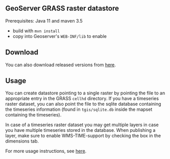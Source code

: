 ## GeoServer GRASS raster datastore

Prerequisites: Java 11 and maven 3.5

* build with `mvn install`
* copy into Geoserver's `WEB-INF/lib` to enable

## Download

You can also download released versions from [here](https://nexus.terrestris.de/#browse/browse:public:de%2Fterrestris%2Fgeoserver-grass-raster-datastore).

## Usage

You can create datastore pointing to a single raster by pointing the file to an appropriate entry in the GRASS `cellhd`
directory. If you have a timeseries raster dataset, you can also point the file to the sqlite database containing the
timeseries information (found in `tgis/sqlite.db` inside the mapset containing the timeseries).

In case of a timeseries raster dataset you may get multiple layers in case you have multiple timeseries stored in the
database. When publishing a layer, make sure to enable WMS-TIME-support by checking the box in the dimensions tab.

For more usage instructions, see [here](https://github.com/mundialis/geoserver-grass-raster-datastore/blob/master/src/site/markdown/index.md).
